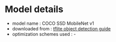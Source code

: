 # Model details

* model name : COCO SSD MobileNet v1
* downloaded from : [tflite object detection guide](https://storage.googleapis.com/download.tensorflow.org/models/tflite/coco_ssd_mobilenet_v1_1.0_quant_2018_06_29.zip)
* optimization schemes used : -


